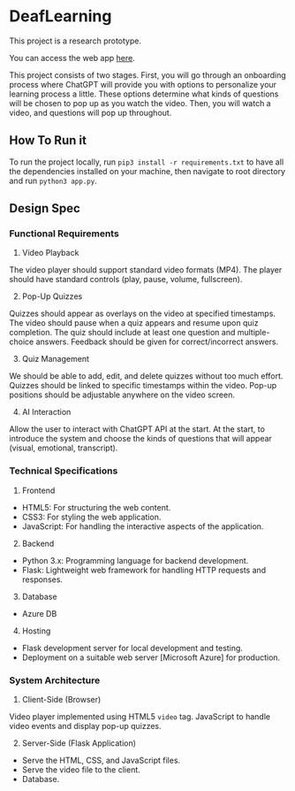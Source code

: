 # DeafLearning

This project is a research prototype. 

You can access the web app [here](https://dhh-learning.azurewebsites.net/).

This project consists of two stages. First, you will go through an onboarding process where ChatGPT will provide you with options to personalize your learning process a little. These options determine what kinds of questions will be chosen to pop up as you watch the video. Then, you will watch a video, and questions will pop up throughout.

## How To Run it

To run the project locally, run `pip3 install -r requirements.txt` to have all the dependencies installed on your machine, then navigate to root directory and run `python3 app.py`.

## Design Spec

### Functional Requirements

1. Video Playback

The video player should support standard video formats (MP4).
The player should have standard controls (play, pause, volume, fullscreen).

2. Pop-Up Quizzes

Quizzes should appear as overlays on the video at specified timestamps.
The video should pause when a quiz appears and resume upon quiz completion.
The quiz should include at least one question and multiple-choice answers.
Feedback should be given for correct/incorrect answers.

3. Quiz Management

We should be able to add, edit, and delete quizzes without too much effort.
Quizzes should be linked to specific timestamps within the video.
Pop-up positions should be adjustable anywhere on the video screen.

4. AI Interaction 

Allow the user to interact with ChatGPT API at the start.
At the start, to introduce the system and choose the kinds of questions that will appear (visual, emotional, transcript).

### Technical Specifications
1. Frontend
- HTML5: For structuring the web content.
- CSS3: For styling the web application.
- JavaScript: For handling the interactive aspects of the application.

2. Backend
- Python 3.x: Programming language for backend development.
- Flask: Lightweight web framework for handling HTTP requests and responses.

3. Database
- Azure DB

4. Hosting
- Flask development server for local development and testing.
- Deployment on a suitable web server [Microsoft Azure] for production.

### System Architecture
1. Client-Side (Browser)

Video player implemented using HTML5 `video` tag.
JavaScript to handle video events and display pop-up quizzes.

2. Server-Side (Flask Application)

- Serve the HTML, CSS, and JavaScript files.
- Serve the video file to the client.
- Database.
